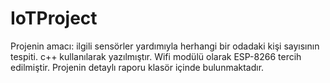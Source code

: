 # IoTProject
Projenin amacı: ilgili sensörler yardımıyla herhangi bir odadaki kişi sayısının tespiti.
c++ kullanılarak yazılmıştır.
Wifi modülü olarak ESP-8266 tercih edilmiştir.
Projenin detaylı raporu klasör içinde bulunmaktadır.
